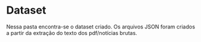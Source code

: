 # Dataset


Nessa pasta encontra-se o dataset criado. Os arquivos JSON foram criados a partir da extração do texto dos pdf/notícias brutas.
